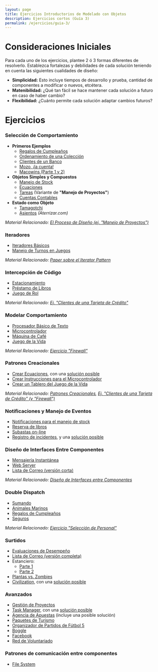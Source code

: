 ```yaml
---
layout: page
title: Ejercicios Introductorios de Modelado con Objetos
description: Ejercicios cortos (Guía 3)
permalink: /ejercicios/guia-3/
---
```

# Consideraciones Iniciales
Para cada uno de los ejercicios, plantee 2 ó 3 formas diferentes de resolverlo. Establezca fortalezas y debilidades de cada solución teniendo en cuenta las siguientes cualidades de diseño:
- **Simplicidad:** Esto incluye tiempos de desarrollo y prueba, cantidad de componentes a modificar o nuevos, etcétera.
- **Matenibilidad:** ¿Qué tan fácil se hace mantener cada solución a futuro en caso de haber cambio?
- **Flexibilidad:** ¿Cuánto permite cada solución adaptar cambios futuros?

# Ejercicios
### Selección de Comportamiento
- **Primeros Ejemplos**
	- [Regalos de Cumpleaños](https://sites.google.com/site/utndesign/material/guia-de-ejercicios/guia-objetos-patrones/regalos)
	- [Ordenamiento de una Colección](https://sites.google.com/site/utndesign/material/guia-de-ejercicios/guia-objetos-patrones/ordenamiento-de-coleccion)
	- [Clientes de un Banco](https://sites.google.com/site/utndesign/material/guia-de-ejercicios/guia-objetos-patrones/clientes-de-un-banco)
	- [Mozo, ¡la cuenta!](https://sites.google.com/site/utndesign/material/guia-de-ejercicios/guia-objetos-patrones/mozo-la-cuenta)
	- [Macowins (Parte 1 y 2)](https://docs.google.com/document/d/1N1hwjVXvroFSj-jun_s7HXNoJloS1s76TfumlNwzIsQ/edit#heading=h.ijowozxsedv6)
- **Objetos Simples y Compuestos**
	- [Manejo de Stock](https://sites.google.com/site/utndesign/material/guia-de-ejercicios/guia-objetos-patrones/manejo-de-stock)
	- [Ecuaciones](https://sites.google.com/site/utndesign/material/guia-de-ejercicios/guia-objetos-patrones/ecuaciones)
	- [Tareas](https://sites.google.com/site/utndesign/material/guia-de-ejercicios/guia-objetos-patrones/tareas) (Variante de **"Manejo de Proyectos"**)
	- [Cuentas Contables](https://sites.google.com/site/utndesign/material/guia-de-ejercicios/guia-objetos-patrones/cuentas-contables)
- **Estado como Objeto**
	- [Tamagotchi](https://sites.google.com/site/utndesign/material/guia-de-ejercicios/guia-objetos-patrones/tamagotchi)
	- [Asientos](https://docs.google.com/document/d/1A7s5pqZYqwe31M0lb6mYQVg8QBE6FO3c7QVoeFJVx4s/edit#) _(Aterrizar.com)_

_Material Relacionado: [El Proceso de Diseño (ej. "Manejo de Proyectos")](https://sites.google.com/site/utndesign/material/apuntes-teoricos/ProcesoDisegno.pdf?attredirects=0)_

### Iteradores

- [Iteradores Básicos](https://sites.google.com/site/utndesign/material/guia-de-ejercicios/guia-objetos-patrones/iteradores-basicos)
- [Manejo de Turnos en Juegos](https://sites.google.com/site/utndesign/material/guia-de-ejercicios/guia-objetos-patrones/turnos-en-juegos)

_Material Relacionado: [Paper sobre el Iterator Pattern](https://docs.google.com/viewer?a=v&pid=sites&srcid=ZGVmYXVsdGRvbWFpbnx1dG5kZXNpZ258Z3g6NGMzZjI3MGIxYWM0N2Yy)_

### Intercepción de Código

- [Estacionamiento](https://sites.google.com/site/utndesign/material/guia-de-ejercicios/guia-objetos-patrones/estacionamiento)
- [Préstamo de Libros](https://sites.google.com/site/utndesign/material/guia-de-ejercicios/guia-objetos-patrones/prestamo-de-libros)  
- [Juego de Rol](https://sites.google.com/site/utndesign/material/guia-de-ejercicios/guia-objetos-patrones/juego-de-rol)

_Material Relacionado: [Ej. "Clientes de una Tarjeta de Crédito"](https://docs.google.com/viewer?a=v&pid=sites&srcid=ZGVmYXVsdGRvbWFpbnx1dG5kZXNpZ258Z3g6MzBhOWYzZjIxNTRiMThmYg)_

### Modelar Comportamiento
- [Procesador Básico de Texto](https://sites.google.com/site/utndesign/material/guia-de-ejercicios/guia-objetos-patrones/procesador-basico-de-texto)
- [Microcontrolador](https://docs.google.com/viewer?a=v&pid=sites&srcid=ZGVmYXVsdGRvbWFpbnx1dG5kZXNpZ258Z3g6NGFmMjE4ZTg5YTkyMDVmOQ)  
- [Máquina de Café](https://sites.google.com/site/utndesign/material/guia-de-ejercicios/guia-objetos-patrones/maquina-de-cafe)
- [Juego de la Vida](https://sites.google.com/site/utndesign/material/guia-de-ejercicios/guia-objetos-patrones/juego-de-la-vida)

_Material Relacionado: [Ejercicio "Firewall"](https://docs.google.com/viewer?a=v&pid=sites&srcid=ZGVmYXVsdGRvbWFpbnx1dG5kZXNpZ258Z3g6MTJlMmFkODNmOTdiNWZmNA)_

### Patrones Creacionales
- [Crear Ecuaciones](https://sites.google.com/site/utndesign/material/guia-de-ejercicios/guia-objetos-patrones/crear-ecuaciones), con una [solución posible](https://docs.google.com/document/d/1kTi7n-UNRbDPp47m3w_Ib5vJv1fOSZhOIoFZALsUTiI/edit?usp=sharing)
- [Crear Instrucciones para el Microcontrolador](https://docs.google.com/viewer?a=v&pid=sites&srcid=ZGVmYXVsdGRvbWFpbnx1dG5kZXNpZ258Z3g6NWQ0NGY5YzVjZjc3MGYwMA)
- [Crear un Tablero del Juego de la Vida](https://sites.google.com/site/utndesign/material/guia-de-ejercicios/guia-objetos-patrones/crear-un-tablero-del-juego-de-la-vida)

_Material Relacionado: [Patrones Creacionales](https://docs.google.com/viewer?a=v&pid=sites&srcid=ZGVmYXVsdGRvbWFpbnx1dG5kZXNpZ258Z3g6MjFiNjAzMmU4NGFkM2I4), [Ej. "Clientes de una Tarjeta de Crédito" (y "Firewall")](https://docs.google.com/viewer?a=v&pid=sites&srcid=ZGVmYXVsdGRvbWFpbnx1dG5kZXNpZ258Z3g6NjQxMmVmYWQ0NzUwZTFmOA)_

### Notificaciones y Manejo de Eventos
- [Notificaciones para el manejo de stock](https://sites.google.com/site/utndesign/material/guia-de-ejercicios/guia-objetos-patrones/notificaciones-al-manejo-de-stock)
- [Reserva de libros](https://sites.google.com/site/utndesign/material/guia-de-ejercicios/guia-objetos-patrones/reserva-de-libros)
- [Subastas on-line](https://sites.google.com/site/utndesign/material/guia-de-ejercicios/guia-objetos-patrones/subastas-on-line)
- [Registro de incidentes](https://docs.google.com/document/d/1Q9PeQEvv9IDHhGxcPkTV2HEpyDsX3UVUR8vJG0eME3Q/edit), y una [solución posible](https://docs.google.com/file/d/0B5xDW-XvRuFuMHBuLWk0Y1diTURxbVVYaXlVYnl0bERZUFpB/edit)

### Diseño de Interfaces Entre Componentes
- [Mensajería Instantánea](https://sites.google.com/site/utndesign/material/guia-de-ejercicios/guia-objetos-patrones/mensajeria-instantanea)
- [Web Server](https://sites.google.com/site/utndesign/material/guia-de-ejercicios/guia-objetos-patrones/web-server)
- [Lista de Correo (versión corta)](https://sites.google.com/site/utndesign/material/guia-de-ejercicios/guia-objetos-patrones/lista-de-correo-version-corta)

_Material Relacionado: [Diseño de Interfaces entre Componentes](https://docs.google.com/viewer?a=v&pid=sites&srcid=ZGVmYXVsdGRvbWFpbnx1dG5kZXNpZ258Z3g6NWFmNmUzYTY1Y2I1ODA2Mg)_

### Double Dispatch
- [Sumando](https://sites.google.com/site/utndesign/material/guia-de-ejercicios/guia-objetos-patrones/sumando)
- [Animales Marinos](https://sites.google.com/site/utndesign/material/guia-de-ejercicios/guia-objetos-patrones/animales-marinos)
- [Regalos de Cumpleaños](https://sites.google.com/site/utndesign/material/guia-de-ejercicios/guia-objetos-patrones/regalos-de-cumpleanos-parte-2)
- [Seguros](https://sites.google.com/site/utndesign/material/guia-de-ejercicios/guia-objetos-patrones/seguros)

_Material Relacionado: [Ejercicio "Selección de Personal"](https://docs.google.com/viewer?a=v&pid=sites&srcid=ZGVmYXVsdGRvbWFpbnx1dG5kZXNpZ258Z3g6MzNhMGQyNGNmM2U5MzM2Ng)_

### Surtidos
- [Evaluaciones de Desempeño](https://docs.google.com/viewer?a=v&pid=sites&srcid=ZGVmYXVsdGRvbWFpbnx1dG5kZXNpZ258Z3g6YmMzOGU1ZjllOWExYjlh)
- [Lista de Correo (versión completa)](https://docs.google.com/viewer?a=v&pid=sites&srcid=ZGVmYXVsdGRvbWFpbnx1dG5kZXNpZ258Z3g6MTgwYjQ5YzBmNmFmNWExMg)
- Estanciero: 
	- [Parte 1](https://docs.google.com/viewer?a=v&pid=sites&srcid=ZGVmYXVsdGRvbWFpbnx1dG5kZXNpZ258Z3g6N2U4ZGIwOTcxMzUwZjg1Zg) 
	- [Parte 2](https://docs.google.com/viewer?a=v&pid=sites&srcid=ZGVmYXVsdGRvbWFpbnx1dG5kZXNpZ258Z3g6MzZiMDFiN2QzN2EzZmYzMA)
- [Plantas vs. Zombies](https://sites.google.com/site/utndesign/material/guia-de-ejercicios/guia-ejercicios-introductorios-objetos/zombies-vs-plantas)
- [Civilization](https://docs.google.com/viewer?a=v&pid=sites&srcid=ZGVmYXVsdGRvbWFpbnx1dG5kZXNpZ258Z3g6NWVlYzlkYjAxNDQ1MmNmNQ), con una [solución posible](https://drive.google.com/file/d/0B8mqf7ytLZGUOGZPQ0dIZ1dlQjYzOHJSTkR2U0lLR1dTWm9v/view?usp=sharing)

### Avanzados
- [Gestión de Proyectos](https://docs.google.com/document/d/1ouK1dvoLmHaesuwOHp4EsHUKVGZSATJwGL94g9roZfE/edit#heading=h.ivvms5duiogt)
- [Task Manager](https://docs.google.com/viewer?a=v&pid=sites&srcid=ZGVmYXVsdGRvbWFpbnx1dG5kZXNpZ258Z3g6MzY4ZjEyNTVjODg4NTBiOA), con una [solución posible](https://docs.google.com/viewer?a=v&pid=sites&srcid=ZGVmYXVsdGRvbWFpbnx1dG5kZXNpZ258Z3g6MjU5NmJlNTBmMjFmODNkMA)
- [Agencia de Apuestas](https://docs.google.com/viewer?a=v&pid=sites&srcid=ZGVmYXVsdGRvbWFpbnx1dG5kZXNpZ258Z3g6NjQzNDQ3MGMyYzMzYTA3OQ) (incluye una posible solución)
- [Paquetes de Turismo](https://docs.google.com/viewer?a=v&pid=sites&srcid=ZGVmYXVsdGRvbWFpbnx1dG5kZXNpZ258Z3g6NGRiYTAyM2ZjNzU5NjFmZA)
- [Organizador de Partidos de Fútbol 5](https://docs.google.com/viewer?a=v&pid=sites&srcid=ZGVmYXVsdGRvbWFpbnx1dG5kZXNpZ258Z3g6NDdhMmFiNWVkODg5MGNlYg)
- [Boggle](https://docs.google.com/viewer?a=v&pid=sites&srcid=ZGVmYXVsdGRvbWFpbnx1dG5kZXNpZ258Z3g6NGRkOGY3MmVkYjUwNjc5YQ)
- [Facebook](https://docs.google.com/viewer?a=v&pid=sites&srcid=ZGVmYXVsdGRvbWFpbnx1dG5kZXNpZ258Z3g6NjZmNmQ3Nzk1ZDM0MzFkNA)
- [Red de Voluntariado](https://docs.google.com/viewer?a=v&pid=sites&srcid=ZGVmYXVsdGRvbWFpbnx1dG5kZXNpZ258Z3g6N2E2N2FmZTBhYzgzYjZjMA)

### Patrones de comunicación entre componentes
- [File System](https://github.com/dds-utn/file-system-enunciado)